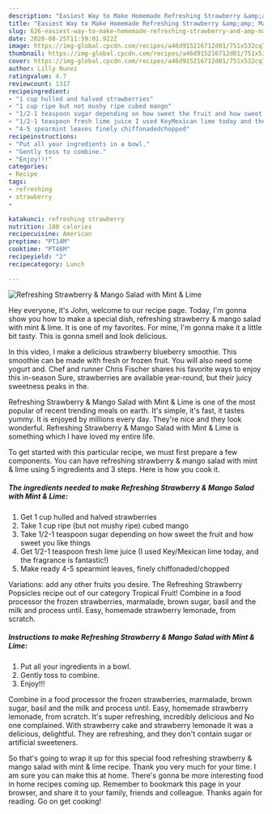 ```yaml
---
description: "Easiest Way to Make Homemade Refreshing Strawberry &amp;amp; Mango Salad with Mint &amp;amp; Lime"
title: "Easiest Way to Make Homemade Refreshing Strawberry &amp;amp; Mango Salad with Mint &amp;amp; Lime"
slug: 626-easiest-way-to-make-homemade-refreshing-strawberry-and-amp-mango-salad-with-mint-and-amp-lime
date: 2020-08-25T11:59:01.922Z
image: https://img-global.cpcdn.com/recipes/a46d915216712d01/751x532cq70/refreshing-strawberry-mango-salad-with-mint-lime-recipe-main-photo.jpg
thumbnail: https://img-global.cpcdn.com/recipes/a46d915216712d01/751x532cq70/refreshing-strawberry-mango-salad-with-mint-lime-recipe-main-photo.jpg
cover: https://img-global.cpcdn.com/recipes/a46d915216712d01/751x532cq70/refreshing-strawberry-mango-salad-with-mint-lime-recipe-main-photo.jpg
author: Lilly Nunez
ratingvalue: 4.7
reviewcount: 1317
recipeingredient:
- "1 cup hulled and halved strawberries"
- "1 cup ripe but not mushy ripe cubed mango"
- "1/2-1 teaspoon sugar depending on how sweet the fruit and how sweet you like things"
- "1/2-1 teaspoon fresh lime juice I used KeyMexican lime today and the fragrance is fantastic"
- "4-5 spearmint leaves finely chiffonadedchopped"
recipeinstructions:
- "Put all your ingredients in a bowl."
- "Gently toss to combine."
- "Enjoy!!!"
categories:
- Recipe
tags:
- refreshing
- strawberry
- 

katakunci: refreshing strawberry  
nutrition: 180 calories
recipecuisine: American
preptime: "PT14M"
cooktime: "PT46M"
recipeyield: "2"
recipecategory: Lunch

---
```



![Refreshing Strawberry &amp; Mango Salad with Mint &amp; Lime](https://img-global.cpcdn.com/recipes/a46d915216712d01/751x532cq70/refreshing-strawberry-mango-salad-with-mint-lime-recipe-main-photo.jpg)

Hey everyone, it's John, welcome to our recipe page. Today, I'm gonna show you how to make a special dish, refreshing strawberry &amp; mango salad with mint &amp; lime. It is one of my favorites. For mine, I'm gonna make it a little bit tasty. This is gonna smell and look delicious.

In this video, I make a delicious strawberry blueberry smoothie. This smoothie can be made with fresh or frozen fruit. You will also need some yogurt and. Chef and runner Chris Fischer shares his favorite ways to enjoy this in-season Sure, strawberries are available year-round, but their juicy sweetness peaks in the.

Refreshing Strawberry &amp; Mango Salad with Mint &amp; Lime is one of the most popular of recent trending meals on earth. It's simple, it's fast, it tastes yummy. It is enjoyed by millions every day. They're nice and they look wonderful. Refreshing Strawberry &amp; Mango Salad with Mint &amp; Lime is something which I have loved my entire life.


To get started with this particular recipe, we must first prepare a few components. You can have refreshing strawberry &amp; mango salad with mint &amp; lime using 5 ingredients and 3 steps. Here is how you cook it.

<!--inarticleads1-->

##### The ingredients needed to make Refreshing Strawberry &amp; Mango Salad with Mint &amp; Lime:

1. Get 1 cup hulled and halved strawberries
1. Take 1 cup ripe (but not mushy ripe) cubed mango
1. Take 1/2-1 teaspoon sugar depending on how sweet the fruit and how sweet you like things
1. Get 1/2-1 teaspoon fresh lime juice (I used Key/Mexican lime today, and the fragrance is fantastic!)
1. Make ready 4-5 spearmint leaves, finely chiffonaded/chopped


Variations: add any other fruits you desire. The Refreshing Strawberry Popsicles recipe out of our category Tropical Fruit! Combine in a food processor the frozen strawberries, marmalade, brown sugar, basil and the milk and process until. Easy, homemade strawberry lemonade, from scratch. 

<!--inarticleads2-->

##### Instructions to make Refreshing Strawberry &amp; Mango Salad with Mint &amp; Lime:

1. Put all your ingredients in a bowl.
1. Gently toss to combine.
1. Enjoy!!!


Combine in a food processor the frozen strawberries, marmalade, brown sugar, basil and the milk and process until. Easy, homemade strawberry lemonade, from scratch. It&#39;s super refreshing, incredibly delicious and No one complained. With strawberry cake and strawberry lemonade it was a delicious, delightful. They are refreshing, and they don&#39;t contain sugar or artificial sweeteners. 

So that's going to wrap it up for this special food refreshing strawberry &amp; mango salad with mint &amp; lime recipe. Thank you very much for your time. I am sure you can make this at home. There's gonna be more interesting food in home recipes coming up. Remember to bookmark this page in your browser, and share it to your family, friends and colleague. Thanks again for reading. Go on get cooking!
